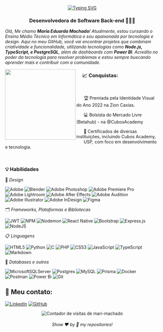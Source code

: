 <br>

<p align ="center">
    <a href="https://git.io/typing-svg"><img src="https://readme-typing-svg.demolab.com?font=Fira+Code&weight=900&size=29&pause=1000&color=747FD4&center=true&vCenter=true&width=435&height=35&lines=Hello+world!;Bem+vindo(a)+ao+perfil!" alt="Typing SVG" /></a>
</p>

<p align="center" loading="lazy">
  <h3 align="center">Desenvolvedora de Software Back-end 👩🏻‍💻</h3>
</p>

_Olá, Me chamo **Maria Eduarda Machado**! Atualmente, estou cursando o Ensino Médio Técnico em Informática e sou apaixonada por tecnologia e design. Aqui no meu GitHub, você vai encontrar projetos que combinam criatividade e funcionalidade, utilizando tecnologias como **Node.js, TypeScript, e PostgreSQL**, além de dashboards com **Power BI**. Acredito no poder da tecnologia para resolver problemas e estou sempre buscando aprender mais e contribuir com a comunidade._ 

<img align="left" src="https://user-images.githubusercontent.com/74038190/212750996-938b257b-266c-45a7-9af7-655341c0f58b.gif" width="230">


<h3>&nbsp;&nbsp;&nbsp;&nbsp;&nbsp;📈 Conquistas:</h3>

<br>

&nbsp;&nbsp;&nbsp;&nbsp;&nbsp; 🏆 Premiada pela Identidade Visual do Ano 2022 na Zion Caxias. 

&nbsp;&nbsp;&nbsp;&nbsp;&nbsp; 💻 Bolsista do Mercado Livre (Betahub) - na @CubosAcademy

&nbsp;&nbsp;&nbsp;&nbsp;&nbsp; 🤝 Certificados de diversas instituições, incluindo Cubos Academy,   
&nbsp;&nbsp;&nbsp;&nbsp;&nbsp; USP, com foco em desenvolvimento e tecnologia.

<br>

<h3>💡 Habilidades</h3>

🎨 _Design_

![Adobe](https://img.shields.io/badge/adobe-%23FF0000.svg?style=for-the-badge&logo=adobe&logoColor=white)
![Blender](https://img.shields.io/badge/blender-%23F5792A.svg?style=for-the-badge&logo=blender&logoColor=white)
![Adobe Photoshop](https://img.shields.io/badge/adobe%20photoshop-%2331A8FF.svg?style=for-the-badge&logo=adobe%20photoshop&logoColor=white)
![Adobe Premiere Pro](https://img.shields.io/badge/Adobe%20Premiere%20Pro-9999FF.svg?style=for-the-badge&logo=Adobe%20Premiere%20Pro&logoColor=white)
![Adobe Lightroom](https://img.shields.io/badge/Adobe%20Lightroom-31A8FF.svg?style=for-the-badge&logo=Adobe%20Lightroom&logoColor=white)
![Adobe After Effects](https://img.shields.io/badge/Adobe%20After%20Effects-9999FF.svg?style=for-the-badge&logo=Adobe%20After%20Effects&logoColor=white)
![Adobe Audition](https://img.shields.io/badge/Adobe%20Audition-9999FF.svg?style=for-the-badge&logo=Adobe%20Audition&logoColor=white)
![Adobe Illustrator](https://img.shields.io/badge/adobe%20illustrator-%23FF9A00.svg?style=for-the-badge&logo=adobe%20illustrator&logoColor=white)
![Adobe InDesign](https://img.shields.io/badge/Adobe%20InDesign-49021F?style=for-the-badge&logo=adobeindesign&logoColor=white)
![Figma](https://img.shields.io/badge/figma-%23F24E1E.svg?style=for-the-badge&logo=figma&logoColor=white)

🗂️ _Frameworks, Plataformas e Bibliotecas_

![JWT](https://img.shields.io/badge/JWT-black?style=for-the-badge&logo=JSON%20web%20tokens)
![NPM](https://img.shields.io/badge/NPM-%23CB3837.svg?style=for-the-badge&logo=npm&logoColor=white)
![Nodemon](https://img.shields.io/badge/NODEMON-%23323330.svg?style=for-the-badge&logo=nodemon&logoColor=%BBDEAD)
![React Native](https://img.shields.io/badge/react_native-%2320232a.svg?style=for-the-badge&logo=react&logoColor=%2361DAFB)
![Bootstrap](https://img.shields.io/badge/bootstrap-%238511FA.svg?style=for-the-badge&logo=bootstrap&logoColor=white)
![Express.js](https://img.shields.io/badge/express.js-%23404d59.svg?style=for-the-badge&logo=express&logoColor=%2361DAFB)
![NodeJS](https://img.shields.io/badge/node.js-6DA55F?style=for-the-badge&logo=node.js&logoColor=white)

📋 _Linguagens_

![HTML5](https://img.shields.io/badge/html5-%23E34F26.svg?style=for-the-badge&logo=html5&logoColor=white)
![Python](https://img.shields.io/badge/python-3670A0?style=for-the-badge&logo=python&logoColor=ffdd54)
![C](https://img.shields.io/badge/c-%2300599C.svg?style=for-the-badge&logo=c&logoColor=white)
![PHP](https://img.shields.io/badge/php-%23777BB4.svg?style=for-the-badge&logo=php&logoColor=white)
![CSS3](https://img.shields.io/badge/css3-%231572B6.svg?style=for-the-badge&logo=css3&logoColor=white)
![JavaScript](https://img.shields.io/badge/javascript-%23323330.svg?style=for-the-badge&logo=javascript&logoColor=%23F7DF1E)
![TypeScript](https://img.shields.io/badge/TypeScript-007ACC?style=for-the-badge&logo=typescript&logoColor=white)
![Markdown](https://img.shields.io/badge/Markdown-000?style=for-the-badge&logo=markdown)

💾 _Databases e outros_

![MicrosoftSQLServer](https://img.shields.io/badge/Microsoft%20SQL%20Server-CC2927?style=for-the-badge&logo=microsoft%20sql%20server&logoColor=white)
![Postgres](https://img.shields.io/badge/postgres-%23316192.svg?style=for-the-badge&logo=postgresql&logoColor=white)
![MySQL](https://img.shields.io/badge/mysql-4479A1.svg?style=for-the-badge&logo=mysql&logoColor=white)
![Prisma](https://img.shields.io/badge/Prisma-3982CE?style=for-the-badge&logo=Prisma&logoColor=white)
![Docker](https://img.shields.io/badge/docker-%230db7ed.svg?style=for-the-badge&logo=docker&logoColor=white)
![Postman](https://img.shields.io/badge/Postman-FF6C37?style=for-the-badge&logo=postman&logoColor=white)
![Power Bi](https://img.shields.io/badge/power_bi-F2C811?style=for-the-badge&logo=powerbi&logoColor=black)
![Git](https://img.shields.io/badge/git-%23F05033.svg?style=for-the-badge&logo=git&logoColor=white)


## 🔎 Meu contato:
[![LinkedIn](https://img.shields.io/badge/LinkedIn-0077B5?style=for-the-badge&logo=linkedin&logoColor=white)](https://www.linkedin.com/in/mariaeduardammendes/)
[![GitHub](https://img.shields.io/badge/GitHub-100000?style=for-the-badge&logo=github&logoColor=white)](https://github.com/mari-machado)
 
<div align="center">
  <img align="center" alt="Contador de visitas de mari-machado" src="https://profile-counter.glitch.me/mari-machado/count.svg" />
</div>

<h6 align="center">Show ❤️ by 🌟 my repositories!</h6>
